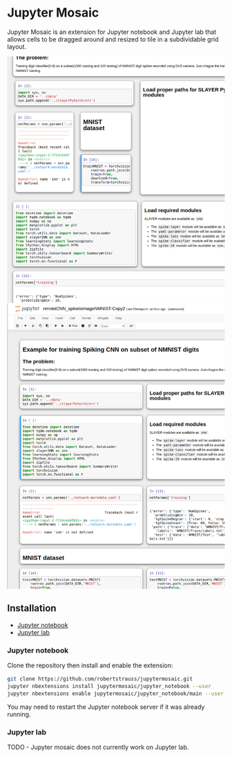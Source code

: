 # Jupyter Mosaic

Jupyter Mosaic is an extension for Jupyter notebook and Jupyter lab that allows cells to be dragged around and resized to tile in a subdividable grid layout.

<img src="./screenshots/screen2.png" />
<img src="./screenshots/screen1.png" />

## Installation
 * [Jupyter notebook](#jupyter-notebook)
 * [Jupyter lab](#jupyter-lab)

### Jupyter notebook

Clone the repository then install and enable the extension:
```bash
git clone https://github.com/robertstrauss/jupytermosaic.git
jupyter nbextensions install jupytermosaic/jupyter_notebook --user
jupyter nbextensions enable jupytermosaic/jupyter_notebook/main --user
```
You may need to restart the Jupyter notebook server if it was already running.


### Jupyter lab
TODO - Jupyter mosaic does not currently work on Jupyter lab.
